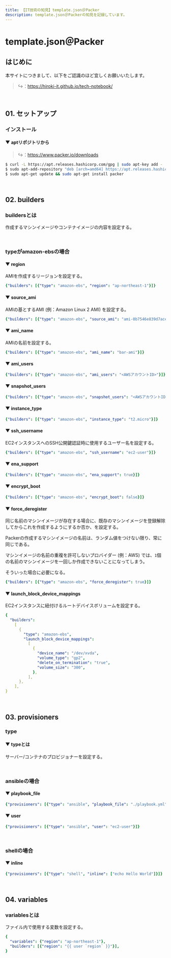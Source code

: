 ```yaml
---
title: 【IT技術の知見】template.json＠Packer
description: template.json＠Packerの知見を記録しています。
---
```


# template.json＠Packer

## はじめに

本サイトにつきまして、以下をご認識のほど宜しくお願いいたします。

> ↪️：https://hiroki-it.github.io/tech-notebook/

<br>

## 01. セットアップ

### インストール

#### ▼ aptリポジトリから

> ↪️：https://www.packer.io/downloads

```bash
$ curl -L https://apt.releases.hashicorp.com/gpg | sudo apt-key add -
$ sudo apt-add-repository "deb [arch=amd64] https://apt.releases.hashicorp.com $(lsb_release -cs) main"
$ sudo apt-get update && sudo apt-get install packer
```

<br>

## 02. builders

### buildersとは

作成するマシンイメージやコンテナイメージの内容を設定する。

<br>

### typeがamazon-ebsの場合

#### ▼ region

AMIを作成するリージョンを設定する。

```yaml
{"builders": [{"type": "amazon-ebs", "region": "ap-northeast-1"}]}
```

#### ▼ source_ami

AMIの基とするAMI (例：Amazon Linux 2 AMI) を設定する。

```yaml
{"builders": [{"type": "amazon-ebs", "source_ami": "ami-0b7546e839d7ace12"}]}
```

#### ▼ ami_name

AMIの名前を設定する。

```yaml
{"builders": [{"type": "amazon-ebs", "ami_name": "bar-ami"}]}
```

#### ▼ ami_users

```yaml
{"builders": [{"type": "amazon-ebs", "ami_users": "<AWSアカウントID>"}]}
```

#### ▼ snapshot_users

```yaml
{"builders": [{"type": "amazon-ebs", "snapshot_users": "<AWSアカウントID>"}]}
```

#### ▼ instance_type

```yaml
{"builders": [{"type": "amazon-ebs", "instance_type": "t2.micro"}]}
```

#### ▼ ssh_username

EC2インスタンスへのSSH公開鍵認証時に使用するユーザー名を設定する。

```yaml
{"builders": [{"type": "amazon-ebs", "ssh_username": "ec2-user"}]}
```

#### ▼ ena_support

```yaml
{"builders": [{"type": "amazon-ebs", "ena_support": true}]}
```

#### ▼ encrypt_boot

```yaml
{"builders": [{"type": "amazon-ebs", "encrypt_boot": false}]}
```

#### ▼ force_deregister

同じ名前のマシンイメージが存在する場合に、既存のマシンイメージを登録解除してからこれを作成するようにするか否か、を設定する。

Packerの作成するマシンイメージの名前は、ランダム値をつけない限り、常に同じである。

マシンイメージの名前の重複を許可しないプロバイダー (例：AWS) では、`1`個の名前のマシンイメージを一回しか作成できないことになってしまう。

そういった場合に必要になる。

```yaml
{"builders": [{"type": "amazon-ebs", "force_deregister": true}]}
```

#### ▼ launch_block_device_mappings

EC2インスタンスに紐付けるルートデバイスボリュームを設定する。

```yaml
{
  "builders":
    [
      {
        "type": "amazon-ebs",
        "launch_block_device_mappings":
          [
            {
              "device_name": "/dev/xvda",
              "volume_type": "gp2",
              "delete_on_termination": "true",
              "volume_size": "300",
            },
          ],
      },
    ],
}
```

<br>

## 03. provisioners

### type

#### ▼ typeとは

サーバー/コンテナのプロビジョナーを設定する。

<br>

### ansibleの場合

#### ▼ playbook_file

```yaml
{"provisioners": [{"type": "ansible", "playbook_file": "./playbook.yml"}]}
```

#### ▼ user

```yaml
{"provisioners": [{"type": "ansible", "user": "ec2-user"}]}
```

<br>

### shellの場合

#### ▼ inline

```yaml
{"provisioners": [{"type": "shell", "inline": ["echo Hello World"]}]}
```

<br>

## 04. variables

### variablesとは

ファイル内で使用する変数を設定する。

```yaml
{
  "variables": {"region": "ap-northeast-1"},
  "builders": [{"region": "{{ user `region` }}"}],
}
```

<br>
